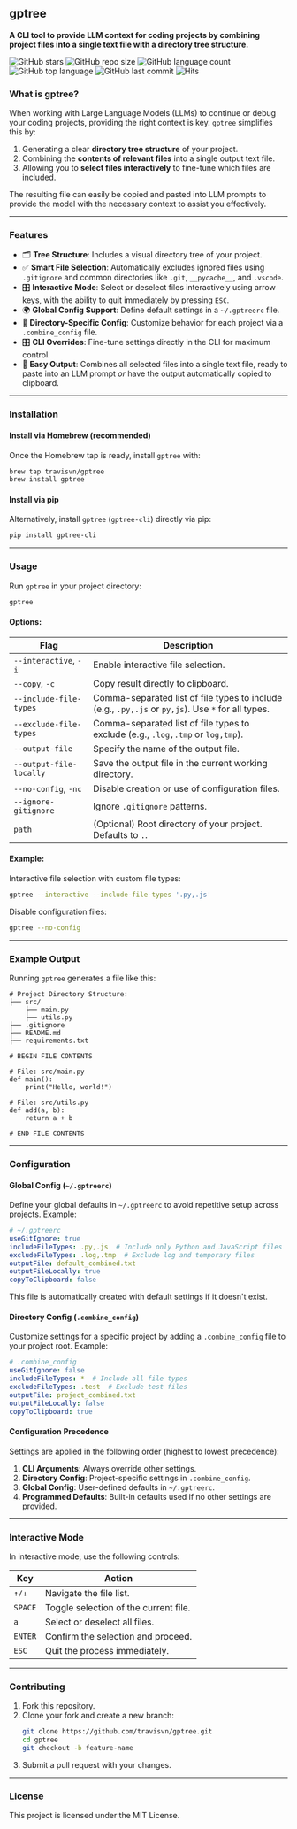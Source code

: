 ## gptree

**A CLI tool to provide LLM context for coding projects by combining project files into a single text file with a directory tree structure.**

![GitHub stars](https://img.shields.io/github/stars/travisvn/gptree?style=social)
![GitHub repo size](https://img.shields.io/github/repo-size/travisvn/gptree)
![GitHub language count](https://img.shields.io/github/languages/count/travisvn/gptree)
![GitHub top language](https://img.shields.io/github/languages/top/travisvn/gptree)
![GitHub last commit](https://img.shields.io/github/last-commit/travisvn/gptree?color=red)
![Hits](https://hits.seeyoufarm.com/api/count/incr/badge.svg?url=https%3A%2F%2Fgithub.com%2Ftravisvn%2Fgptree&count_bg=%2379C83D&title_bg=%23555555&icon=&icon_color=%23E7E7E7&title=hits&edge_flat=false)

### What is gptree?

When working with Large Language Models (LLMs) to continue or debug your coding projects, providing the right context is key. `gptree` simplifies this by:

1. Generating a clear **directory tree structure** of your project.
2. Combining the **contents of relevant files** into a single output text file.
3. Allowing you to **select files interactively** to fine-tune which files are included.

The resulting file can easily be copied and pasted into LLM prompts to provide the model with the necessary context to assist you effectively.

---

### Features

- 🗂 **Tree Structure**: Includes a visual directory tree of your project.
- ✅ **Smart File Selection**: Automatically excludes ignored files using `.gitignore` and common directories like `.git`, `__pycache__`, and `.vscode`.
- 🎛 **Interactive Mode**: Select or deselect files interactively using arrow keys, with the ability to quit immediately by pressing `ESC`.
- 🌍 **Global Config Support**: Define default settings in a `~/.gptreerc` file.
- 🔧 **Directory-Specific Config**: Customize behavior for each project via a `.combine_config` file.
- 🎛 **CLI Overrides**: Fine-tune settings directly in the CLI for maximum control.
- 📜 **Easy Output**: Combines all selected files into a single text file, ready to paste into an LLM prompt _or_ have the output automatically copied to clipboard.

---

### Installation

#### Install via Homebrew (recommended)
Once the Homebrew tap is ready, install `gptree` with:
```bash
brew tap travisvn/gptree
brew install gptree
```

#### Install via pip
Alternatively, install `gptree` (`gptree-cli`) directly via pip:
```bash
pip install gptree-cli
```

---

### Usage

Run `gptree` in your project directory:

```bash
gptree
```

#### Options:

| Flag                        | Description                                                                 |
|-----------------------------|-----------------------------------------------------------------------------|
| `--interactive`, `-i`       | Enable interactive file selection.                                          |
| `--copy`, `-c`              | Copy result directly to clipboard.                                          |
| `--include-file-types`      | Comma-separated list of file types to include (e.g., `.py,.js` or `py,js`). Use `*` for all types. |
| `--exclude-file-types`      | Comma-separated list of file types to exclude (e.g., `.log,.tmp` or `log,tmp`). |
| `--output-file`             | Specify the name of the output file.                                        |
| `--output-file-locally`     | Save the output file in the current working directory.                      |
| `--no-config`, `-nc`        | Disable creation or use of configuration files.                            |
| `--ignore-gitignore`        | Ignore `.gitignore` patterns.                                               |
| `path`                      | (Optional) Root directory of your project. Defaults to `.`.                |

#### Example:

Interactive file selection with custom file types:
```bash
gptree --interactive --include-file-types '.py,.js'
```

Disable configuration files:
```bash
gptree --no-config
```

---

### Example Output

Running `gptree` generates a file like this:

```text
# Project Directory Structure:
├── src/
    ├── main.py
    ├── utils.py
├── .gitignore
├── README.md
├── requirements.txt

# BEGIN FILE CONTENTS

# File: src/main.py
def main():
    print("Hello, world!")

# File: src/utils.py
def add(a, b):
    return a + b

# END FILE CONTENTS
```

---

### Configuration

#### Global Config (`~/.gptreerc`)

Define your global defaults in `~/.gptreerc` to avoid repetitive setup across projects. Example:

```yaml
# ~/.gptreerc
useGitIgnore: true
includeFileTypes: .py,.js  # Include only Python and JavaScript files
excludeFileTypes: .log,.tmp  # Exclude log and temporary files
outputFile: default_combined.txt
outputFileLocally: true
copyToClipboard: false
```

This file is automatically created with default settings if it doesn't exist.

#### Directory Config (`.combine_config`)

Customize settings for a specific project by adding a `.combine_config` file to your project root. Example:

```yaml
# .combine_config
useGitIgnore: false
includeFileTypes: *  # Include all file types
excludeFileTypes: .test  # Exclude test files
outputFile: project_combined.txt
outputFileLocally: false
copyToClipboard: true
```

#### Configuration Precedence

Settings are applied in the following order (highest to lowest precedence):
1. **CLI Arguments**: Always override other settings.
2. **Directory Config**: Project-specific settings in `.combine_config`.
3. **Global Config**: User-defined defaults in `~/.gptreerc`.
4. **Programmed Defaults**: Built-in defaults used if no other settings are provided.

---

### Interactive Mode

In interactive mode, use the following controls:

| Key         | Action                              |
|-------------|-------------------------------------|
| `↑/↓`       | Navigate the file list.            |
| `SPACE`     | Toggle selection of the current file. |
| `a`         | Select or deselect all files.      |
| `ENTER`     | Confirm the selection and proceed. |
| `ESC`       | Quit the process immediately.      |

---

### Contributing

1. Fork this repository.
2. Clone your fork and create a new branch:
   ```bash
   git clone https://github.com/travisvn/gptree.git
   cd gptree
   git checkout -b feature-name
   ```
3. Submit a pull request with your changes.

---

### License

This project is licensed under the MIT License.
